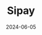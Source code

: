 ---  
layout: startup_page  
title: "Sipay"  
id: "sipay.com.tr"  
permalink: "/sipaysipay.com.tr06052024/"  
website: "https://sipay.com.tr/en/"  
funding_round: "Series A"  
funding_amount: "$15M"  
investors: "Anfa, Jitendra Gupta, Amrish Rau, Kunal Shah, Ravish Naresh, Edward Lando"  
about: "Sipay is a Turkish fintech company offering offline and online payment services, wallet services, and a modular platform. It serves a diverse customer base including banking institutions, businesses, and technology leaders. Sipay aims to empower businesses and individuals through a comprehensive financial marketplace."  
markets: "Fintech, Payments, Point of Sale"  
hq: "Üsküdar, Istanbul, Turkey"  
founded_year: "2019"  
linkedin: "https://www.linkedin.com/company/sipaycomtr/"  
twitter: "https://x.com/sipaycomtr"  
instagram: ""  
facebook: "https://www.facebook.com/sipaycomtr"  
crunchbase: "https://www.crunchbase.com/organization/sipay"  
pitchbook: ""  

date_display: "05-Jun-2024"  
date: "2024-06-05"

# SEO Optimization  
meta_title: "Sipay - Series A Funding ($15M)"  
meta_description: "Sipay, Sipay is a Turkish fintech company offering offline and online payment services, wallet services, and a modular platform. It serves a diverse customer..."  
meta_keywords: "Sipay, Fintech, Payments, Point of Sale, Series A funding"  
canonical_url: "https://startup.projectstartups.com/sipaysipay.com.tr06052024/"  
---